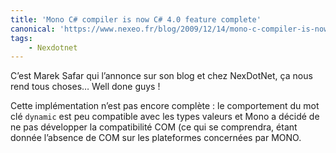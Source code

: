 ```yaml
---
title: 'Mono C# compiler is now C# 4.0 feature complete'
canonical: 'https://www.nexeo.fr/blog/2009/12/14/mono-c-compiler-is-now-c-4-0-feature-complete/'
tags:
    - Nexdotnet
---
```


C’est Marek Safar qui l’annonce sur son blog et chez NexDotNet, ça nous rend
tous choses… <span lang="en">Well done guys</span> !

Cette implémentation n’est pas encore complète : le comportement du mot clé
`dynamic` est peu compatible avec les types valeurs et Mono a décidé de ne pas
développer la compatibilité COM (ce qui se comprendra, étant donnée l’absence de
COM sur les plateformes concernées par MONO.
